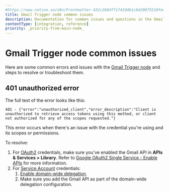 ```yaml
---
#https://www.notion.so/n8n/Frontmatter-432c2b8dff1f43d4b1c8d20075510fe4
title: Gmail Trigger node common issues
description: Documentation for common issues and questions in the Gmail Trigger node in n8n, a workflow automation platform. Includes details of the issue and suggested solutions.
contentType: [integration, reference]
priority: _priority-from-main-node_
---
```


# Gmail Trigger node common issues

Here are some common errors and issues with the [Gmail Trigger node](/integrations/builtin/trigger-nodes/n8n-nodes-base.gmailtrigger/) and steps to resolve or troubleshoot them.


## 401 unauthorized error

The full text of the error looks like this:
<!--vale off-->
```
401 - {"error":"unauthorized_client","error_description":"Client is unauthorized to retrieve access tokens using this method, or client not authorized for any of the scopes requested."}
```
<!--vale on-->

This error occurs when there's an issue with the credential you're using and its scopes or permissions.

To resolve:

1. For [OAuth2](/integrations/builtin/credentials/google/oauth-single-service/) credentials, make sure you've enabled the Gmail API in **APIs & Services > Library**. Refer to [Google OAuth2 Single Service - Enable APIs](/integrations/builtin/credentials/google/oauth-single-service/#enable-apis) for more information.
2. For [Service Account](/integrations/builtin/credentials/google/service-account/) credentials:
    1. [Enable domain-wide delegation](/integrations/builtin/credentials/google/service-account/#enable-domain-wide-delegation).
    2. Make sure you add the Gmail API as part of the domain-wide delegation configuration.
